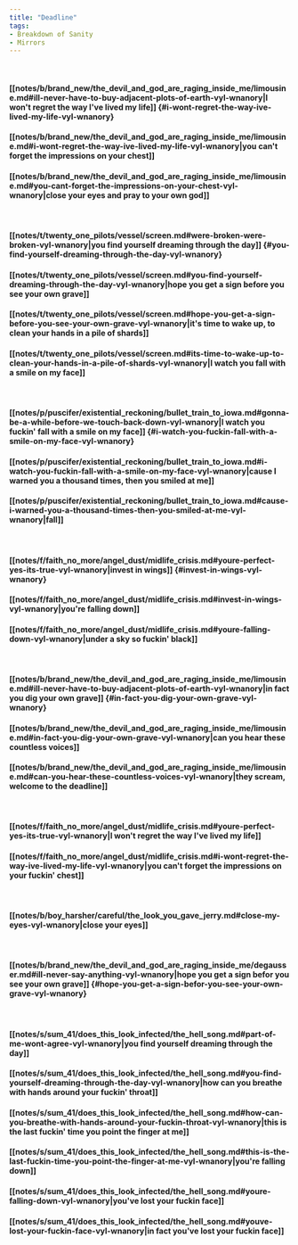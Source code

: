 ```yaml
---
title: "Deadline"
tags:
- Breakdown of Sanity
- Mirrors
---
```

&nbsp;
#### [[notes/b/brand_new/the_devil_and_god_are_raging_inside_me/limousine.md#ill-never-have-to-buy-adjacent-plots-of-earth-vyl-wnanory|I won't regret the way I've lived my life]] {#i-wont-regret-the-way-ive-lived-my-life-vyl-wnanory}
#### [[notes/b/brand_new/the_devil_and_god_are_raging_inside_me/limousine.md#i-wont-regret-the-way-ive-lived-my-life-vyl-wnanory|you can't forget the impressions on your chest]]
#### [[notes/b/brand_new/the_devil_and_god_are_raging_inside_me/limousine.md#you-cant-forget-the-impressions-on-your-chest-vyl-wnanory|close your eyes and pray to your own god]]
&nbsp;
#### [[notes/t/twenty_one_pilots/vessel/screen.md#were-broken-were-broken-vyl-wnanory|you find yourself dreaming through the day]] {#you-find-yourself-dreaming-through-the-day-vyl-wnanory}
#### [[notes/t/twenty_one_pilots/vessel/screen.md#you-find-yourself-dreaming-through-the-day-vyl-wnanory|hope you get a sign before you see your own grave]]
#### [[notes/t/twenty_one_pilots/vessel/screen.md#hope-you-get-a-sign-before-you-see-your-own-grave-vyl-wnanory|it's time to wake up, to clean your hands in a pile of shards]]
#### [[notes/t/twenty_one_pilots/vessel/screen.md#its-time-to-wake-up-to-clean-your-hands-in-a-pile-of-shards-vyl-wnanory|I watch you fall with a smile on my face]]
&nbsp;
#### [[notes/p/puscifer/existential_reckoning/bullet_train_to_iowa.md#gonna-be-a-while-before-we-touch-back-down-vyl-wnanory|I watch you fuckin' fall with a smile on my face]] {#i-watch-you-fuckin-fall-with-a-smile-on-my-face-vyl-wnanory}
#### [[notes/p/puscifer/existential_reckoning/bullet_train_to_iowa.md#i-watch-you-fuckin-fall-with-a-smile-on-my-face-vyl-wnanory|cause I warned you a thousand times, then you smiled at me]]
#### [[notes/p/puscifer/existential_reckoning/bullet_train_to_iowa.md#cause-i-warned-you-a-thousand-times-then-you-smiled-at-me-vyl-wnanory|fall]]
&nbsp;
#### [[notes/f/faith_no_more/angel_dust/midlife_crisis.md#youre-perfect-yes-its-true-vyl-wnanory|invest in wings]] {#invest-in-wings-vyl-wnanory}
#### [[notes/f/faith_no_more/angel_dust/midlife_crisis.md#invest-in-wings-vyl-wnanory|you're falling down]]
#### [[notes/f/faith_no_more/angel_dust/midlife_crisis.md#youre-falling-down-vyl-wnanory|under a sky so fuckin' black]]
&nbsp;
#### [[notes/b/brand_new/the_devil_and_god_are_raging_inside_me/limousine.md#ill-never-have-to-buy-adjacent-plots-of-earth-vyl-wnanory|in fact you dig your own grave]] {#in-fact-you-dig-your-own-grave-vyl-wnanory}
#### [[notes/b/brand_new/the_devil_and_god_are_raging_inside_me/limousine.md#in-fact-you-dig-your-own-grave-vyl-wnanory|can you hear these countless voices]]
#### [[notes/b/brand_new/the_devil_and_god_are_raging_inside_me/limousine.md#can-you-hear-these-countless-voices-vyl-wnanory|they scream, welcome to the deadline]]
&nbsp;
#### [[notes/f/faith_no_more/angel_dust/midlife_crisis.md#youre-perfect-yes-its-true-vyl-wnanory|I won't regret the way I've lived my life]]
#### [[notes/f/faith_no_more/angel_dust/midlife_crisis.md#i-wont-regret-the-way-ive-lived-my-life-vyl-wnanory|you can't forget the impressions on your fuckin' chest]]
&nbsp;
#### [[notes/b/boy_harsher/careful/the_look_you_gave_jerry.md#close-my-eyes-vyl-wnanory|close your eyes]]
&nbsp;
#### [[notes/b/brand_new/the_devil_and_god_are_raging_inside_me/degausser.md#ill-never-say-anything-vyl-wnanory|hope you get a sign befor you see your own grave]] {#hope-you-get-a-sign-befor-you-see-your-own-grave-vyl-wnanory}
&nbsp;
#### [[notes/s/sum_41/does_this_look_infected/the_hell_song.md#part-of-me-wont-agree-vyl-wnanory|you find yourself dreaming through the day]]
#### [[notes/s/sum_41/does_this_look_infected/the_hell_song.md#you-find-yourself-dreaming-through-the-day-vyl-wnanory|how can you breathe with hands around your fuckin' throat]]
#### [[notes/s/sum_41/does_this_look_infected/the_hell_song.md#how-can-you-breathe-with-hands-around-your-fuckin-throat-vyl-wnanory|this is the last fuckin' time you point the finger at me]]
#### [[notes/s/sum_41/does_this_look_infected/the_hell_song.md#this-is-the-last-fuckin-time-you-point-the-finger-at-me-vyl-wnanory|you're falling down]]
#### [[notes/s/sum_41/does_this_look_infected/the_hell_song.md#youre-falling-down-vyl-wnanory|you've lost your fuckin face]]
#### [[notes/s/sum_41/does_this_look_infected/the_hell_song.md#youve-lost-your-fuckin-face-vyl-wnanory|in fact you've lost your fuckin face]]
